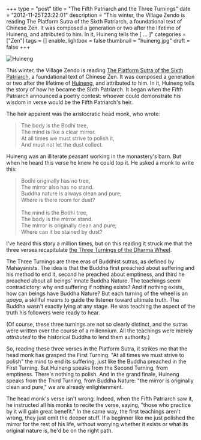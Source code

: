 +++
type = "post"
title = "The Fifth Patriarch and the Three Turnings"
date = "2012-11-25T23:22:01"
description = "This winter, the Village Zendo is reading The Platform Sutra of the Sixth Patriarch, a foundational text of Chinese Zen. It was composed a generation or two after the lifetime of Huineng, and attributed to him. In it, Huineng tells the [ ... ]"
categories = ["Zen"]
tags = []
enable_lightbox = false
thumbnail = "huineng.jpg"
draft = false
+++

<p><img style="display:block; margin-left:auto; margin-right:auto;" src="huineng.jpg" alt="Huineng" title="huineng.jpg" border="0"   /></p>
<p>This winter, the Village Zendo is reading <a href="http://www.amazon.com/gp/product/B007QXW92G/">The Platform Sutra of the Sixth Patriarch</a>, a foundational text of Chinese Zen. It was composed a generation or two after the lifetime of <a href="http://en.wikipedia.org/wiki/Huineng">Huineng</a>, and attributed to him. In it, Huineng tells the story of how he became the Sixth Patriarch. It began when the Fifth Patriarch announced a poetry contest: whoever could demonstrate his wisdom in verse would be the Fifth Patriarch's heir.</p>
<p>The heir apparent was the aristocratic head monk, who wrote:</p>
<blockquote>
<p>The body is the Bodhi tree,<br/>
The mind is like a clear mirror.<br/>
At all times we must strive to polish it,<br/>
And must not let the dust collect.</p>
</blockquote>
<p>Huineng was an illiterate peasant working in the monastery's barn. But when he heard this verse he knew he could top it. He asked a monk to write this:</p>
<blockquote>
<p>Bodhi originally has no tree,<br/>
The mirror also has no stand.<br/>
Buddha nature is always clean and pure;<br/>
Where is there room for dust?<br/>
<br/>
The mind is the Bodhi tree,<br/>
The body is the mirror stand.<br/>
The mirror is originally clean and pure;<br/>
Where can it be stained by dust?</p>
</blockquote>
<p>I've heard this story a million times, but on this reading it struck me that the three verses recapitulate <a href="http://en.wikipedia.org/wiki/Three_Turnings_of_the_Wheel_of_Dharma">the Three Turnings of the Dharma Wheel</a>.</p>
<p>The Three Turnings are three eras of Buddhist sutras, as defined by Mahayanists. The idea is that the Buddha first preached about suffering and his method to end it, second he preached about emptiness, and third he preached about all beings' innate Buddha Nature. The teachings seem contradictory: why end suffering if nothing exists? And if nothing exists, how can beings have Buddha Nature? But each turning of the wheel is an <em>upaya</em>, a skillful means to guide the listener toward ultimate truth. The Buddha wasn't exactly lying at any stage. He was teaching the aspect of the truth his followers were ready to hear.</p>
<p>(Of course, these three turnings are not so clearly distinct, and the sutras were written over the course of a millennium. All the teachings were merely <em>attributed</em> to the historical Buddha to lend them authority.)</p>
<p>So, reading these three verses in the Platform Sutra, it strikes me that the head monk has grasped the First Turning. "At all times we must strive to polish" the mind to end its suffering, just like the Buddha preached in the First Turning. But Huineng speaks from the Second Turning, from emptiness. There's nothing to polish. And in the grand finale, Huineng speaks from the Third Turning, from Buddha Nature: "the mirror is originally clean and pure," we are already enlightenment.</p>
<p>The head monk's verse isn't wrong. Indeed, when the Fifth Patriarch saw it, he instructed all his monks to recite the verse, saying, "those who practice by it will gain great benefit." In the same way, the first teachings aren't wrong, they just omit the deeper stuff. If a beginner like me just polished the mirror for the rest of his life, without worrying whether it exists or what its original nature is, he'd be on the right path.</p>
    